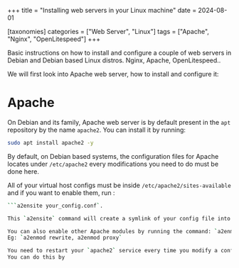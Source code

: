 +++
title = "Installing web servers in your Linux machine"
date = 2024-08-01

[taxonomies]
categories = ["Web Server", "Linux"]
tags = ["Apache", "Nginx", "OpenLitespeed"]
+++

Basic instructions on how to install and configure a couple of web servers in Debian and Debian based Linux distros. Nginx, Apache, OpenLitespeed..

<!-- more -->

We will first look into Apache web server, how to install and configure it:

# Apache

On Debian and its family, Apache web server is by default present in the `apt` repository by the name `apache2`. You can install it by running:

```bash
sudo apt install apache2 -y
```

By default, on Debian based systems, the configuration files for Apache locates under `/etc/apache2` every modifications you need to do must be done here.

All of your virtual host configs must be inside `/etc/apache2/sites-available` and if you want to enable them, run :
```bash
```a2ensite your_config.conf`.

This `a2ensite` command will create a symlink of your config file into the `/etc/apache2/sites-enabled` directory of your Apache config. You must enable only the config you want to use. You can disable unwanted config files by running `a2dissite your_config.conf`.

You can also enable other Apache modules by running the command: `a2enmod module_name`.
Eg: `a2enmod rewrite, a2enmod proxy`

You need to restart your `apache2` service every time you modify a configuration.
You can do this by 
